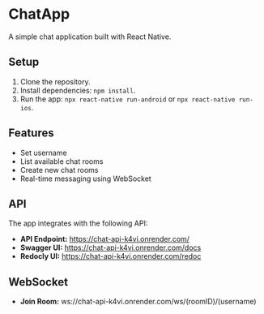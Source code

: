 # ChatApp

A simple chat application built with React Native.

## Setup

1. Clone the repository.
2. Install dependencies: `npm install`.
3. Run the app: `npx react-native run-android` or `npx react-native run-ios`.

## Features

- Set username
- List available chat rooms
- Create new chat rooms
- Real-time messaging using WebSocket

## API

The app integrates with the following API:

- **API Endpoint:** https://chat-api-k4vi.onrender.com/
- **Swagger UI:** https://chat-api-k4vi.onrender.com/docs
- **Redocly UI:** https://chat-api-k4vi.onrender.com/redoc

## WebSocket

- **Join Room:** ws://chat-api-k4vi.onrender.com/ws/(roomID)/(username)
